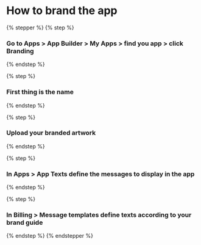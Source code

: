 # How to brand the app

{% stepper %}
{% step %}
### Go to Apps > App Builder > My Apps > find you app > click Branding


{% endstep %}

{% step %}
### First thing is the name


{% endstep %}

{% step %}
### Upload your branded artwork


{% endstep %}

{% step %}
### In Apps > App Texts define the messages to display in the app


{% endstep %}

{% step %}
### In Billing > Message templates define texts according to your brand guide


{% endstep %}
{% endstepper %}

